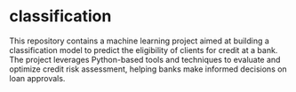 # classification
 This repository contains a machine learning project aimed at building a classification model to predict the eligibility of clients for credit at a bank. The project leverages Python-based tools and techniques to evaluate and optimize credit risk assessment, helping banks make informed decisions on loan approvals.
